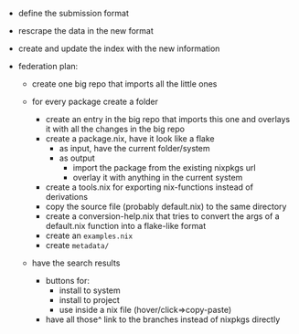 - define the submission format
- rescrape the data in the new format
- create and update the index with the new information

- federation plan:
    - create one big repo that imports all the little ones
    - for every package create a folder
        - create an entry in the big repo that imports this one and overlays it with all the changes in the big repo
        - create a package.nix, have it look like a flake
            - as input, have the current folder/system
            - as output
                - import the package from the existing nixpkgs url
                - overlay it with anything in the current system
        - create a tools.nix for exporting nix-functions instead of derivations
        - copy the source file (probably default.nix) to the same directory
        - create a conversion-help.nix that tries to convert the args of a default.nix function into a flake-like format
        - create an `examples.nix`
        - create `metadata/`
        
    - have the search results
        - buttons for:
            - install to system
            - install to project
            - use inside a nix file (hover/click=>copy-paste)
        - have all those^ link to the branches instead of nixpkgs directly